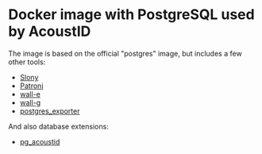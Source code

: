 # Docker image with PostgreSQL used by AcoustID

The image is based on the official "postgres" image, but includes a few other tools:

  * [Slony](http://www.slony.info/)
  * [Patroni](https://github.com/zalando/patroni)
  * [wall-e](https://github.com/wal-e/wal-e)
  * [wall-g](https://github.com/wal-g/wal-g)
  * [postgres\_exporter](https://github.com/wrouesnel/postgres_exporter)

And also database extensions:

  * [pg\_acoustid](https://github.com/acoustid/pg_acoustid)
